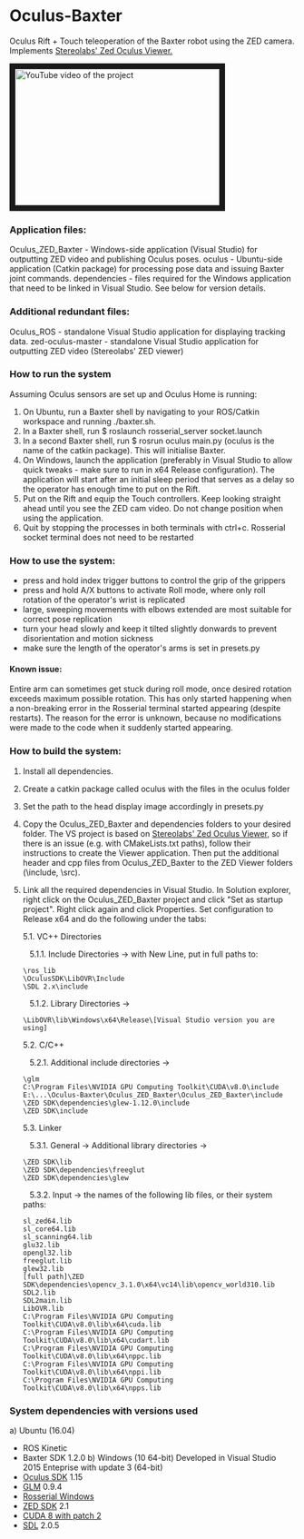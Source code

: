 # Oculus-Baxter
Oculus Rift + Touch teleoperation of the Baxter robot using the ZED camera. Implements [Stereolabs' Zed Oculus Viewer.](https://github.com/stereolabs/zed-oculus)

<a href="http://www.youtube.com/watch?feature=player_embedded&v=S6BM3BfwyAY
" target="_blank"><img src="http://img.youtube.com/vi/S6BM3BfwyAY/0.jpg" 
alt="YouTube video of the project" width="360" height="240" border="10" /></a> 

### Application files:

Oculus_ZED_Baxter - Windows-side application (Visual Studio) for outputting ZED video and publishing Oculus poses.
   oculus - Ubuntu-side application (Catkin package) for processing pose data and issuing Baxter joint commands.
   dependencies - files required for the Windows application that need to be linked in Visual Studio. See below for version details.

### Additional redundant files:

Oculus_ROS - standalone Visual Studio application for displaying tracking data.
   zed-oculus-master - standalone Visual Studio application for outputting ZED video (Stereolabs' ZED viewer)

### How to run the system
Assuming Oculus sensors are set up and Oculus Home is running:

1. On Ubuntu, run a Baxter shell by navigating to your ROS/Catkin workspace and running ./baxter.sh. 
2. In a Baxter shell, run $ roslaunch rosserial_server socket.launch
3. In a second Baxter shell, run $ rosrun oculus main.py (oculus is the name of the catkin package). This will initialise Baxter.
4. On Windows, launch the application (preferably in Visual Studio to allow quick tweaks - make sure to run in x64 Release configuration). The application will start after an initial sleep period that serves as a delay so the operator has enough time to put on the Rift.
5. Put on the Rift and equip the Touch controllers. Keep looking straight ahead until you see the ZED cam video. Do not change position when using the application.
6. Quit by stopping the processes in both terminals with ctrl+c. Rosserial socket terminal does not need to be restarted 

### How to use the system:
- press and hold index trigger buttons to control the grip of the grippers 
- press and hold A/X buttons to activate Roll mode, where only roll rotation of the operator's wrist is replicated
- large, sweeping movements with elbows extended are most suitable for correct pose replication
- turn your head slowly and keep it tilted slightly donwards to prevent disorientation and motion sickness
- make sure the length of the operator's arms is set in presets.py

#### Known issue: 
Entire arm can sometimes get stuck during roll mode, once desired rotation exceeds maximum possible rotation. This has only started happening when a non-breaking error in the Rosserial terminal started appearing (despite restarts). The reason for the error is unknown, because no modifications were made to the code when it suddenly started appearing.

### How to build the system:
1. Install all dependencies.
2. Create a catkin package called oculus with the files in the oculus folder
3. Set the path to the head display image accordingly in presets.py
4. Copy the Oculus_ZED_Baxter and dependencies folders to your desired folder. The VS project is based on [Stereolabs' Zed Oculus Viewer,](https://github.com/stereolabs/zed-oculus) so if there is an issue (e.g. with CMakeLists.txt paths), follow their instructions to create the Viewer application. Then put the additional header and cpp files from Oculus_ZED_Baxter to the ZED Viewer folders (\include, \src).
5. Link all the required dependencies in Visual Studio. In Solution explorer, right click on the Oculus_ZED_Baxter project and click "Set as startup project". Right click again and click Properties. Set configuration to Release x64 and do the following under the tabs:

   5.1. VC++ Directories

   &nbsp;&nbsp;&nbsp;5.1.1. Include Directories -> with New Line, put in full paths to:    
           
       \ros_lib
       \OculusSDK\LibOVR\Include 
       \SDL 2.x\include
   &nbsp;&nbsp;&nbsp;5.1.2. Library Directories ->
       
       \LibOVR\lib\Windows\x64\Release\[Visual Studio version you are using]
   5.2. C/C++
   
    &nbsp;&nbsp;&nbsp;5.2.1. Additional include directories ->
      
       \glm
       C:\Program Files\NVIDIA GPU Computing Toolkit\CUDA\v8.0\include
       E:\...\Oculus-Baxter\Oculus_ZED_Baxter\Oculus_ZED_Baxter\include
       \ZED SDK\dependencies\glew-1.12.0\include
       \ZED SDK\include
   5.3. Linker
   
    &nbsp;&nbsp;&nbsp;5.3.1. General -> Additional library directories ->
      
       \ZED SDK\lib
       \ZED SDK\dependencies\freeglut
       \ZED SDK\dependencies\glew
    &nbsp;&nbsp;&nbsp;5.3.2. Input -> the names of the following lib files, or their system paths:
      
       sl_zed64.lib
       sl_core64.lib
       sl_scanning64.lib
       glu32.lib
       opengl32.lib
       freeglut.lib
       glew32.lib
       [full path]\ZED SDK\dependencies\opencv_3.1.0\x64\vc14\lib\opencv_world310.lib
       SDL2.lib
       SDL2main.lib
       LibOVR.lib
       C:\Program Files\NVIDIA GPU Computing Toolkit\CUDA\v8.0\lib\x64\cuda.lib
       C:\Program Files\NVIDIA GPU Computing Toolkit\CUDA\v8.0\lib\x64\cudart.lib
       C:\Program Files\NVIDIA GPU Computing Toolkit\CUDA\v8.0\lib\x64\nppc.lib
       C:\Program Files\NVIDIA GPU Computing Toolkit\CUDA\v8.0\lib\x64\nppi.lib
       C:\Program Files\NVIDIA GPU Computing Toolkit\CUDA\v8.0\lib\x64\npps.lib
      
### System dependencies with versions used 
a) Ubuntu (16.04)
- ROS Kinetic
- Baxter SDK 1.2.0
b) Windows (10 64-bit)
Developed in Visual Studio 2015 Enteprise with update 3 (64-bit) 
- [Oculus SDK](https://developer.oculus.com/downloads/package/oculus-sdk-for-windows/1.8.0/) 1.15 
- [GLM](https://glm.g-truc.net/0.9.8/index.html) 0.9.4
- [Rosserial Windows](http://wiki.ros.org/rosserial_windows/)
- [ZED SDK](https://www.stereolabs.com/developers/) 2.1 
- [CUDA 8 with patch 2](https://developer.nvidia.com/cuda-downloads)
- [SDL](https://www.libsdl.org/download-2.0.php) 2.0.5
